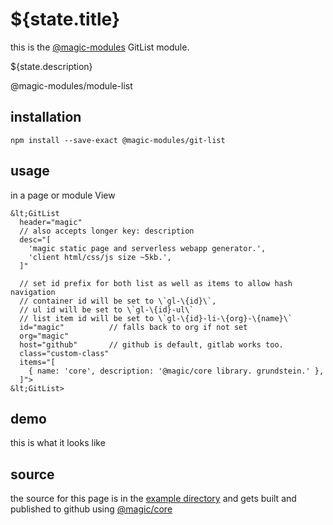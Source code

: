 # ${state.title}

this is the
[@magic-modules](https://github.com/magic-modules)
GitList module.

${state.description}

<GitBadges>@magic-modules/module-list</GitBadges>

## installation

`npm install --save-exact @magic-modules/git-list`

## usage

in a page or module View

```
&lt;GitList
  header="magic"
  // also accepts longer key: description
  desc="[
    'magic static page and serverless webapp generator.',
    'client html/css/js size ~5kb.',
  ]"

  // set id prefix for both list as well as items to allow hash navigation
  // container id will be set to \`gl-\{id}\`,
  // ul id will be set to \`gl-\{id}-ul\`
  // list item id will be set to \`gl-\{id}-li-\{org}-\{name}\`
  id="magic"          // falls back to org if not set
  org="magic"
  host="github"       // github is default, gitlab works too.
  class="custom-class"
  items="[
    { name: 'core', description: '@magic/core library. grundstein.' },
  ]">
&lt;GitList>
```

## demo

this is what it looks like

<GitList
  id="gl-magic"
  header="magic"
  org="magic"
  description="static and serverless webapp generator. client html/css/js size ~5kb."
  class="custom-class"
  items="[{ name: 'core', description: '@magic/core library. grundstein.' }]">
</GitList>

## source

the source for this page is in the
[example directory](https://github.com/magic-modules/module-list/tree/master/example)
and gets built and published to github using
[@magic/core](https://github.com/magic/core)


